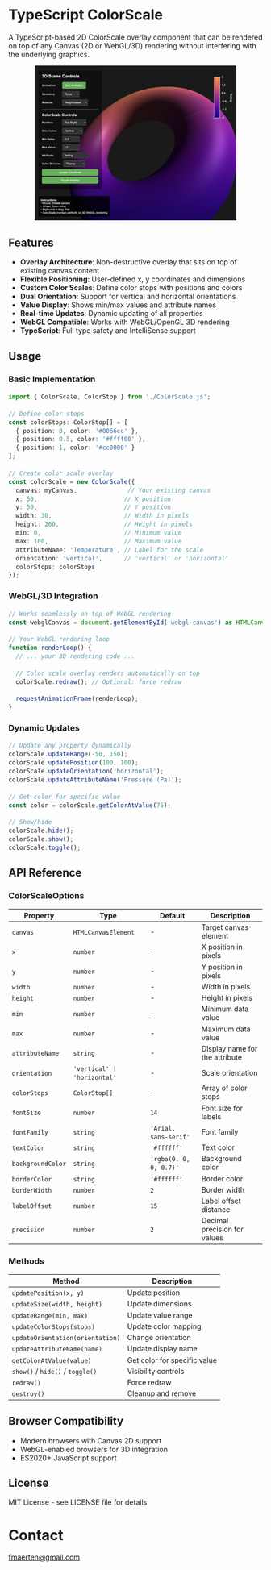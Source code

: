 # TypeScript ColorScale

A TypeScript-based 2D ColorScale overlay component that can be rendered on top of any Canvas (2D or WebGL/3D) rendering without interfering with the underlying graphics.

<center>
    <img src="media/colorscale.png" width="400"/>
</center>

## Features

- **Overlay Architecture**: Non-destructive overlay that sits on top of existing canvas content
- **Flexible Positioning**: User-defined x, y coordinates and dimensions
- **Custom Color Scales**: Define color stops with positions and colors
- **Dual Orientation**: Support for vertical and horizontal orientations
- **Value Display**: Shows min/max values and attribute names
- **Real-time Updates**: Dynamic updating of all properties
- **WebGL Compatible**: Works with WebGL/OpenGL 3D rendering
- **TypeScript**: Full type safety and IntelliSense support

## Usage

### Basic Implementation

```typescript
import { ColorScale, ColorStop } from './ColorScale.js';

// Define color stops
const colorStops: ColorStop[] = [
  { position: 0, color: '#0066cc' },
  { position: 0.5, color: '#ffff00' },
  { position: 1, color: '#cc0000' }
];

// Create color scale overlay
const colorScale = new ColorScale({
  canvas: myCanvas,              // Your existing canvas
  x: 50,                        // X position
  y: 50,                        // Y position  
  width: 30,                    // Width in pixels
  height: 200,                  // Height in pixels
  min: 0,                       // Minimum value
  max: 100,                     // Maximum value
  attributeName: 'Temperature', // Label for the scale
  orientation: 'vertical',      // 'vertical' or 'horizontal'
  colorStops: colorStops
});
```

### WebGL/3D Integration

```typescript
// Works seamlessly on top of WebGL rendering
const webglCanvas = document.getElementById('webgl-canvas') as HTMLCanvasElement;

// Your WebGL rendering loop
function renderLoop() {
  // ... your 3D rendering code ...
  
  // Color scale overlay renders automatically on top
  colorScale.redraw(); // Optional: force redraw
  
  requestAnimationFrame(renderLoop);
}
```

### Dynamic Updates

```typescript
// Update any property dynamically
colorScale.updateRange(-50, 150);
colorScale.updatePosition(100, 100);
colorScale.updateOrientation('horizontal');
colorScale.updateAttributeName('Pressure (Pa)');

// Get color for specific value
const color = colorScale.getColorAtValue(75);

// Show/hide
colorScale.hide();
colorScale.show();
colorScale.toggle();
```

## API Reference

### ColorScaleOptions

| Property | Type | Default | Description |
|----------|------|---------|-------------|
| `canvas` | `HTMLCanvasElement` | - | Target canvas element |
| `x` | `number` | - | X position in pixels |
| `y` | `number` | - | Y position in pixels |
| `width` | `number` | - | Width in pixels |
| `height` | `number` | - | Height in pixels |
| `min` | `number` | - | Minimum data value |
| `max` | `number` | - | Maximum data value |
| `attributeName` | `string` | - | Display name for the attribute |
| `orientation` | `'vertical' \| 'horizontal'` | - | Scale orientation |
| `colorStops` | `ColorStop[]` | - | Array of color stops |
| `fontSize` | `number` | `14` | Font size for labels |
| `fontFamily` | `string` | `'Arial, sans-serif'` | Font family |
| `textColor` | `string` | `'#ffffff'` | Text color |
| `backgroundColor` | `string` | `'rgba(0, 0, 0, 0.7)'` | Background color |
| `borderColor` | `string` | `'#ffffff'` | Border color |
| `borderWidth` | `number` | `2` | Border width |
| `labelOffset` | `number` | `15` | Label offset distance |
| `precision` | `number` | `2` | Decimal precision for values |

### Methods

| Method | Description |
|--------|-------------|
| `updatePosition(x, y)` | Update position |
| `updateSize(width, height)` | Update dimensions |
| `updateRange(min, max)` | Update value range |
| `updateColorStops(stops)` | Update color mapping |
| `updateOrientation(orientation)` | Change orientation |
| `updateAttributeName(name)` | Update display name |
| `getColorAtValue(value)` | Get color for specific value |
| `show()` / `hide()` / `toggle()` | Visibility controls |
| `redraw()` | Force redraw |
| `destroy()` | Cleanup and remove |

## Browser Compatibility

- Modern browsers with Canvas 2D support
- WebGL-enabled browsers for 3D integration
- ES2020+ JavaScript support

## License

MIT License - see LICENSE file for details

# Contact
fmaerten@gmail.com
